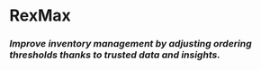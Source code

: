 # RexMax
### *Improve inventory management by adjusting ordering thresholds thanks to trusted data and insights.*
